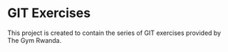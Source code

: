 # GIT Exercises
This project is created to contain the series of GIT exercises provided by The Gym Rwanda.
